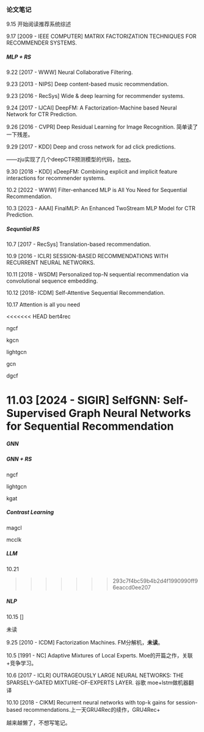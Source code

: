 ### 论文笔记

9.15 开始阅读推荐系统综述

9.17 [2009 - IEEE COMPUTER] MATRIX  FACTORIZATION  TECHNIQUES FOR  RECOMMENDER  SYSTEMS.

##### MLP + RS

9.22 [2017 - WWW] Neural Collaborative Filtering.

9.23 [2013 - NIPS] Deep content-based music recommendation.

9.23 [2016 - RecSys] Wide \& deep learning for recommender systems.

9.24 [2017 - IJCAI] DeepFM: A Factorization-Machine based Neural Network for CTR Prediction.

9.26 [2016 - CVPR] Deep Residual Learning for Image Recognition. 简单读了一下残差。

9.29 [2017 - KDD] Deep and cross network for ad click predictions. 

——zju实现了几个deepCTR预测模型的代码，[here](https://github.com/shenweichen/DeepCTR-Torch/?tab=readme-ov-file)。

9.30 [2018 - KDD] xDeepFM: Combining explicit and implicit feature interactions for recommender systems.

10.2 [2022 - WWW] Filter-enhanced MLP is All You Need for Sequential Recommendation.

10.3 [2023 - AAAI] FinalMLP: An Enhanced TwoStream MLP Model for CTR Prediction.

##### Sequntial RS

10.7 [2017 - RecSys] Translation-based recommendation.

10.9 [2016 - ICLR] SESSION-BASED RECOMMENDATIONS WITH  RECURRENT NEURAL NETWORKS.

10.11 [2018 - WSDM] Personalized top-N sequential recommendation via convolutional sequence embedding.

10.12 [2018- ICDM] Self-Attentive Sequential Recommendation.

10.17 Attention is all you need

<<<<<<< HEAD
bert4rec

ngcf

kgcn

lightgcn

gcn

dgcf

11.03 [2024 - SIGIR]  SelfGNN: Self-Supervised Graph Neural Networks for Sequential Recommendation
=======
##### GNN



##### GNN + RS

ngcf

lightgcn

kgat



##### Contrast Learning

magcl

mcclk



##### LLM

10.21 
>>>>>>> 293c7f4bc59b4b2d4f1990990ff96eaccd0ee207

##### NLP

10.15 []

未读

9.25 [2010 - ICDM] Factorization Machines. FM分解机，**未读**。

10.5 [1991 - NC] Adaptive Mixtures of Local Experts.  Moe的开篇之作，关联+竞争学习。

10.6 [2017 - ICLR] OUTRAGEOUSLY LARGE NEURAL NETWORKS: THE SPARSELY-GATED MIXTURE-OF-EXPERTS LAYER.  谷歌  moe+lstm做机器翻译

10.10 [2018 - CIKM] Recurrent neural networks with top-k gains for session-based recommendations.上一天GRU4Rec的续作，GRU4Rec+

越来越懒了，不想写笔记。
